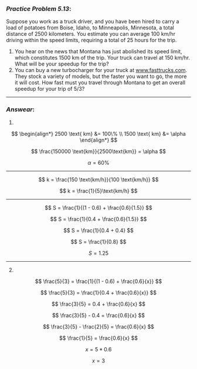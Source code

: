 ### ***Practice Problem 5.13***:
Suppose you work as a truck driver, and you have been hired to carry a load of potatoes from Boise, Idaho, to Minneapolis, Minnesota, a total distance of 2500 kilometers. You estimate you can average 100 km/hr driving within the speed limits, requiring a total of 25 hours for the trip.  

1. You hear on the news that Montana has just abolished its speed limit, which constitutes 1500 km of the trip. Your truck can travel at 150 km/hr. What will be your speedup for the trip?  
2. You can buy a new turbocharger for your truck at www.fasttrucks.com. They stock a variety of models, but the faster you want to go, the more it will cost. How fast must you travel through Montana to get an overall speedup for your trip of 5/3?  

---  

### ***Answear***:  
1. 
$$
\begin{align*}
2500 \text{ km} &= 100\% \\
1500 \text{ km} &= \alpha 
\end{align*}
$$  

$$ \frac{150000 \text{km}}{2500\text{km}} = \alpha $$  

$$ \alpha = 60\% $$  

---  

$$ k = \frac{150 \text{km/h}}{100 \text{km/h}} $$  

$$ k = \frac{1}{5}\text{km/h} $$

---

$$ S = \frac{1}{(1 - 0.6) + \frac{0.6}{1.5}} $$  

$$ S = \frac{1}{0.4 + \frac{0.6}{1.5}} $$  

$$ S = \frac{1}{0.4 + 0.4} $$  

$$ S = \frac{1}{0.8} $$  

$$ S = 1.25 $$  

***

2. 
$$ \frac{5}{3} = \frac{1}{(1 - 0.6) + \frac{0.6}{x}} $$  

$$ \frac{5}{3} = \frac{1}{0.4 + \frac{0.6}{x}} $$  

$$ \frac{3}{5} = 0.4 + \frac{0.6}{x} $$  

$$ \frac{3}{5} - 0.4 = \frac{0.6}{x} $$  

$$ \frac{3}{5} - \frac{2}{5} = \frac{0.6}{x} $$  

$$ \frac{1}{5} = \frac{0.6}{x} $$  

$$ x = 5 * 0.6 $$  

$$ x = 3 $$  
